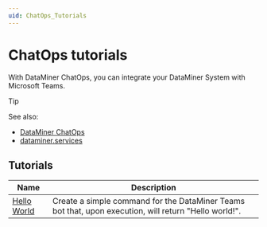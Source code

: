 ```yaml
---
uid: ChatOps_Tutorials
---
```


# ChatOps tutorials

With DataMiner ChatOps, you can integrate your DataMiner System with Microsoft Teams.

> [!TIP]
> See also:
>
> - [DataMiner ChatOps](xref:ChatOps)
> - [dataminer.services](xref:AboutCloudPlatform)

## Tutorials

| Name | Description|
|--|--|
| [Hello World](xref:ChatOps_Tutorials_Custom_Command_Hello_World) | Create a simple command for the DataMiner Teams bot that, upon execution, will return "Hello world!". |
